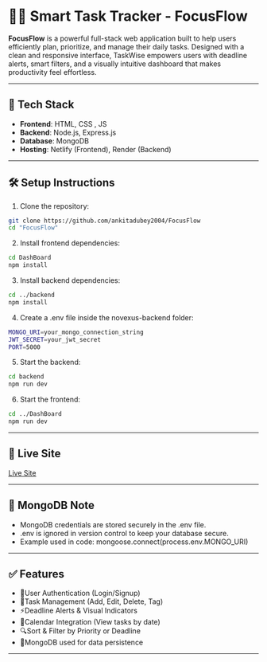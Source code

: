 # 🧑‍💻 Smart Task Tracker -  FocusFlow

**FocusFlow** is a powerful full-stack web application built to help users efficiently plan, prioritize, and manage their daily tasks. Designed with a clean and responsive interface, TaskWise empowers users with deadline alerts, smart filters, and a visually intuitive dashboard that makes productivity feel effortless.


---

## 🚀 Tech Stack

- **Frontend**: HTML, CSS , JS
- **Backend**: Node.js, Express.js
- **Database**: MongoDB
- **Hosting**: Netlify (Frontend), Render (Backend)

---

## 🛠️ Setup Instructions

1. Clone the repository:
```bash
git clone https://github.com/ankitadubey2004/FocusFlow
cd "FocusFlow"
```

2. Install frontend dependencies:
```bash
cd DashBoard
npm install
```

3. Install backend dependencies:
```bash
cd ../backend
npm install
```

4. Create a .env file inside the novexus-backend folder:
```bash
MONGO_URI=your_mongo_connection_string
JWT_SECRET=your_jwt_secret
PORT=5000
```


5. Start the backend:
```bash
cd backend
npm run dev
```
 

6. Start the frontend:
```bash
cd ../DashBoard
npm run dev
```

---


## 🔗 Live Site
[Live Site](https://focusflowstasktracker.netlify.app/)

---

## 🔐 MongoDB Note
- MongoDB credentials are stored securely in the .env file.
- .env is ignored in version control to keep your database secure.
- Example used in code: mongoose.connect(process.env.MONGO_URI)

--- 


## ✅ Features
- 🔐User Authentication (Login/Signup)
- 📌Task Management (Add, Edit, Delete, Tag)
- ⚡Deadline Alerts & Visual Indicators
- 📅Calendar Integration (View tasks by date)
- 🔍Sort & Filter by Priority or Deadline
- 🔐MongoDB used for data persistence

--- 




